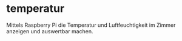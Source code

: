 # temperatur
Mittels Raspberry Pi die Temperatur und Luftfeuchtigkeit im Zimmer anzeigen und auswertbar machen.
